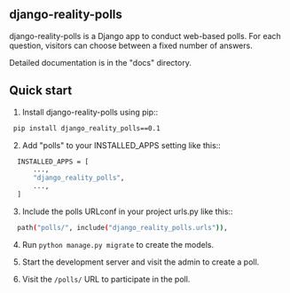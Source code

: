 
django-reality-polls
----------------------------------------------------------------

django-reality-polls is a Django app to conduct web-based polls. For each
question, visitors can choose between a fixed number of answers.

Detailed documentation is in the "docs" directory.

Quick start
-----------

1. Install django-reality-polls using pip::
  ```bash
   pip install django_reality_polls==0.1
  ```
2. Add "polls" to your INSTALLED_APPS setting like this::
  ```bash
    INSTALLED_APPS = [
        ...,
        "django_reality_polls",
        ...,
    ]
  ```
3. Include the polls URLconf in your project urls.py like this::
  ```bash
    path("polls/", include("django_reality_polls.urls")),
  ```
4. Run ``python manage.py migrate`` to create the models.

5. Start the development server and visit the admin to create a poll.

6. Visit the ``/polls/`` URL to participate in the poll.